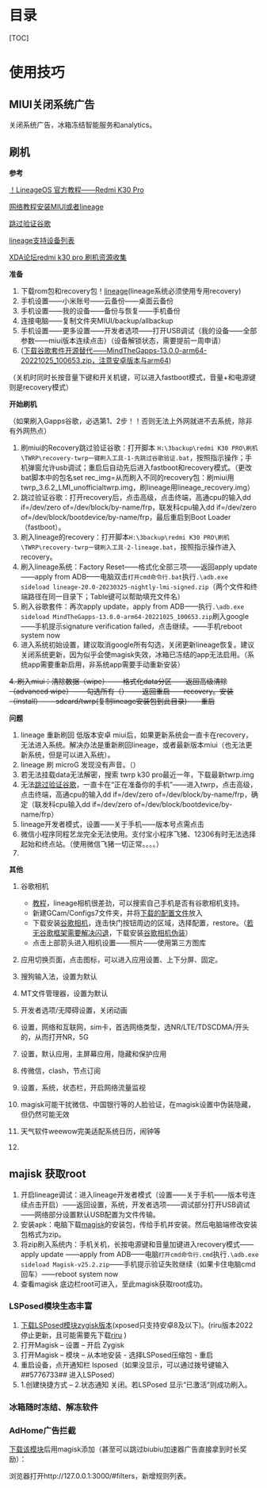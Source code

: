 # 目录
[TOC]

# 使用技巧

## MIUI关闭系统广告

关闭系统广告，冰箱冻结智能服务和analytics。



## 刷机

**参考**

[！LineageOS 官方教程——Redmi K30 Pro](https://wiki.lineageos.org/devices/lmi/install/variant2)

[网络教程安装MIUI或者lineage](https://www.cnblogs.com/ls1519/p/16088770.html)

[跳过验证谷歌](https://www.hztdst.com/2985.html)

[lineage支持设备列表](https://wiki.lineageos.org/devices/)

[XDA论坛redmi k30 pro 刷机资源收集](https://forum.xda-developers.com/t/poco-f2-pro-redmi-k30-pro-latest-collection-roms-tools-more-miui-14-updated-april-2023.4554851/)

**准备**

1. 下载rom包和recovery包！[lineage](https://download.lineageos.org/devices/lmi/builds)(lineage系统必须使用专用recovery)
2. 手机设置——小米账号——云备份——桌面云备份
3. 手机设置——我的设备——备份与恢复——手机备份
4. 连接电脑——复制文件夹MIUI/backup/allbackup
5. 手机设置——更多设置——开发者选项——打开USB调试（我的设备——全部参数——miui版本连续点击）（设备解锁状态，需要提前一周申请）
6. ([下载谷歌套件开源替代——MindTheGapps-13.0.0-arm64-20221025_100653.zip，注意安卓版本与arm64](https://wiki.lineageos.org/gapps))

（关机时同时长按音量下键和开关机键，可以进入fastboot模式，音量+和电源键则是recovery模式）

**开始刷机**

（如果刷入Gapps谷歌，必选第1、2步！！否则无法上外网就进不去系统，除非有外网热点）

1. 刷miui的Recovery跳过验证谷歌：打开脚本 `H:\3backup\redmi K30 PRO\刷机\TWRP\recovery-twrp一键刷入工具-1-先跳过谷歌验证.bat`，按照指示操作；手机弹窗允许usb调试；重启后自动先后进入fastboot和recovery模式。（更改bat脚本中的包名set rec_img=从而刷入不同的recovery包：刷miui用twrp_3.6.2_LMI_unofficialtwrp.img，刷lineage用lineage_recovery.img）
2. 跳过验证谷歌：打开recovery后，点击高级，点击终端，高通cpu的输入dd if=/dev/zero of=/dev/block/by-name/frp，联发科cpu输入dd if=/dev/zero of=/dev/block/bootdevice/by-name/frp，最后重启到Boot Loader（fastboot）。
3. 刷入lineage的recovery：打开脚本`H:\3backup\redmi K30 PRO\刷机\TWRP\recovery-twrp一键刷入工具-2-lineage.bat`，按照指示操作进入recovery。
4. 刷入lineage系统：Factory Reset——格式化全部三项——返回apply update ——apply from ADB——电脑双击`打开cmd命令行.bat`执行`.\adb.exe sideload lineage-20.0-20230325-nightly-lmi-signed.zip`（两个文件和终端路径在同一目录下；Table键可以帮助填充文件名）
5. 刷入谷歌套件：再次apply update，apply from ADB——执行`.\adb.exe sideload MindTheGapps-13.0.0-arm64-20221025_100653.zip`刷入google——手机提示signature verification failed，点击继续。——手机reboot system now
6. 进入系统初始设置，建议取消google所有勾选，关闭更新lineage恢复。建议关闭系统更新，因为似乎会使magisk失效，冰箱已冻结的app无法启用。（系统app需要重新启用，非系统app需要手动重新安装）

~~4. 刷入miui：清除数据（wipe）——格式化data分区——返回高级清除（advanced wipe）——勾选所有（）——返回重启——recovery。安装（install）——sdcard/twrp(复制lineage安装包到此目录)——重启~~

**问题**

1. lineage 重新刷回 低版本安卓 miui后，如果更新系统会一直卡在recovery，无法进入系统。解决办法是重新刷回lineage，或者最新版本miui（也无法更新系统，但是可以进入系统）。
2. lineage 刷 microG 发现没有声音。（）
3. 若无法挂载data无法解密，搜索 twrp k30 pro最近一年，下载最新twrp.img
4. 无法[跳过验证谷歌](https://www.hztdst.com/2985.html)，一直卡在“正在准备你的手机”——进入twrp，点击高级，点击终端，高通cpu的输入dd if=/dev/zero of=/dev/block/by-name/frp，确定（联发科cpu输入dd if=/dev/zero of=/dev/block/bootdevice/by-name/frp）
5. lineage开发者模式，设置——关于手机——版本号点需点击
6. 微信小程序同程艺龙完全无法使用。支付宝小程序飞猪、12306有时无法选择起始和终点站。（使用微信飞猪一切正常。。。。）
7. 



**其他**

1. 谷歌相机
   - [教程](https://zhuanlan.zhihu.com/p/538817403?utm_id=0)，lineage相机很差劲，可以搜索自己手机是否有谷歌相机支持。
   - 新建GCam/Configs7文件夹，并将[下载的配置文件](https://www.celsoazevedo.com/files/android/p/f/2021/11/pocof2pro-urnyx05-v2.xml)放入
   - 下载安装[谷歌相机](https://1-dontsharethislink.celsoazevedo.com/file/filesc/GCam_7.3.018_Urnyx05-v2.6.apk)，连击快门按钮周边的区域，选择配置，restore。（[若无谷歌框架需要解决闪退](https://blog.csdn.net/ONE_SIX_MIX/article/details/123444620)，下载安装[谷歌相机伪装](https://github.com/lukaspieper/Gcam-Services-Provider/releases)）
   - 点击上部箭头进入相机设置——照片——使用第三方图库

2. 应用切换页面，点击图标，可以进入应用设置、上下分屏、固定。
3. 搜狗输入法，设置为默认
4. MT文件管理器，设置为默认
5. 开发者选项/无障碍设置，关闭动画
6. 设置，网络和互联网，sim卡，首选网络类型，选NR/LTE/TDSCDMA/开头的，从而打开NR，5G
7. 设置，默认应用，主屏幕应用，隐藏和保护应用
8. 传微信，clash，节点订阅
9. 设置，系统，状态栏，开启网络流量监视
10. magisk可能干扰微信、中国银行等的人脸验证，在magisk设置中伪装隐藏，但仍然可能无效
11. 天气软件weewow完美适配系统日历，闹钟等
12. 

## majisk 获取root

1. 开启lineage调试：进入lineage开发者模式（设置——关于手机——版本号连续点击开启）——返回设置，系统，开发者选项——调试部分打开USB调试——网络部分设置默认USB配置为文件传输。
2. 安装apk：电脑下载[magisk](https://github.com/topjohnwu/Magisk/releases)的安装包，传给手机并安装。然后电脑端修改安装包格式为zip。
3. 将zip刷入系统内：手机关机，长按电源键和音量加键进入recovery模式——apply update ——apply from ADB——电脑`打开cmd命令行.cmd`执行`.\adb.exe sideload Magisk-v25.2.zip`——手机提示验证失败继续（如果卡住电脑cmd回车）——reboot system now
4. 查看magisk 底边栏root可进入，至此magisk获取root成功。



### LSPosed模块生态丰富

1. [下载LSPosed模块zygisk版本](https://hub.fgit.gq/LSPosed/LSPosed/releases)(xposed只支持安卓8及以下)。(riru版本2022停止更新，且可能需要先下载[riru](https://github.com/RikkaApps/Riru/releases) )
2. 打开Magisk – 设置 – 开启 Zygisk
3. 打开Magisk – 模块 – 从本地安装 - 选择LSPosed压缩包 - 重启
4. 重启设备，点开通知栏 lsposed（如果没显示，可以通过拨号键输入 *#*#5776733#*#* 进入LSPosed）
5. 1.创建快捷方式 – 2.状态通知 关闭。若LSPosed 显示“已激活”则成功刷入。



### 冰箱随时冻结、解冻软件





### AdHome广告拦截

[下载该模块](https://github.com/410154425/AdGuardHome_magisk)后用magisk添加（甚至可以跳过biubiu加速器广告直接拿到时长奖励）：

浏览器打开http://127.0.0.1:3000/#filters，新增规则列表。







